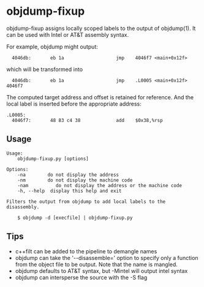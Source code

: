 # objdump-fixup

objdump-fixup assigns locally scoped labels to the output of
objdump(1).  It can be used with Intel or AT&T assembly syntax.

For example, objdump might output:
````
  4046db:       eb 1a                   jmp    4046f7 <main+0x12f>
````
which will be transformed into

````
  4046db:       eb 1a                   jmp    .L0005 <main+0x12f> 4046f7
````
The computed target address and offset is retained for reference. And
the local label is inserted before the appropriate address:
````
.L0005:
  4046f7:       48 83 c4 38             add    $0x38,%rsp
````
Usage
-----
````
Usage:
	objdump-fixup.py [options]

Options:
	-na		   do not display the address
	-nm		   do not display the machine code
	-nam		  do not display the address or the machine code
	-h, --help	display this help and exit

Filters the output from objdump to add local labels to the disassembly.

    $ objdump -d [execfile] | objdump-fixup.py

````
Tips
----
- c++filt can be added to the pipeline to demangle names
- objdump can take the '--disassemble=' option to specify only a function from the object file to be output.  Note that the name is mangled.
- objdump defaults to AT&T syntax, but -Mintel will output intel syntax
- objdump can intersperse the source with the -S flag
